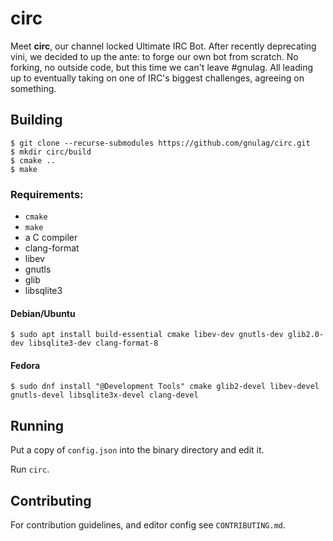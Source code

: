 circ
===

Meet **circ**, our channel locked Ultimate IRC Bot. After recently deprecating
vini, we decided to up the ante: to forge our own bot from scratch. No forking,
no outside code, but this time we can't leave #gnulag. All leading up to
eventually taking on one of IRC's biggest challenges, agreeing on
something.

## Building

```
$ git clone --recurse-submodules https://github.com/gnulag/circ.git
$ mkdir circ/build
$ cmake ..
$ make
```

### Requirements:

* `cmake`
* `make`
* a C compiler
* clang-format
* libev
* gnutls
* glib
* libsqlite3

#### Debian/Ubuntu
```
$ sudo apt install build-essential cmake libev-dev gnutls-dev glib2.0-dev libsqlite3-dev clang-format-8
```

#### Fedora
```
$ sudo dnf install "@Development Tools" cmake glib2-devel libev-devel gnutls-devel libsqlite3x-devel clang-devel
```

## Running

Put a copy of `config.json` into the binary directory and edit it.

Run `circ`.

## Contributing

For contribution guidelines, and editor config see `CONTRIBUTING.md`.
